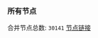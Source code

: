 ### 所有节点
合并节点总数: `30141`
[节点链接](https://github.com/qjlxg/586/raw/refs/heads/master/sub/sub_merge_base64.txt)


